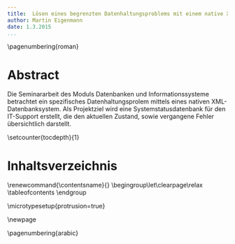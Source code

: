 ```yaml
---
title:  Lösen eines begrenzten Datenhaltungsproblems mit einem native XML-Datenbanksystem am Beispiel einer Systemstatusdatenbank im IT-Support 
author: Martin Eigenmann
date: 1.3.2015
...
```


<!-- Todo:
-->

\pagenumbering{roman}


# Abstract

Die Seminararbeit des Moduls Datenbanken und Informationssysteme betrachtet ein spezifisches Datenhaltungsprolem mittels eines nativen XML-Datenbanksystem.
Als Projektziel wird eine Systemstatusdatenbank für den IT-Support erstellt, die den aktuellen Zustand, sowie vergangene Fehler übersichtlich darstellt.




\setcounter{tocdepth}{1}

# Inhaltsverzeichnis 
\renewcommand{\contentsname}{} \begingroup\let\clearpage\relax
\tableofcontents
\endgroup

\microtypesetup{protrusion=true}

\newpage

\pagenumbering{arabic}